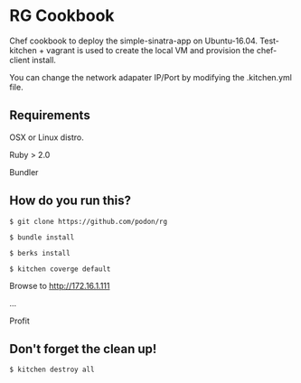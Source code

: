 RG Cookbook
================

Chef cookbook to deploy the simple-sinatra-app on Ubuntu-16.04. Test-kitchen + vagrant is used to create the local VM and provision the chef-client install.

You can change the network adapater IP/Port by modifying the .kitchen.yml file. 

Requirements
--------------
 OSX or Linux distro. 

 Ruby > 2.0

 Bundler

How do you run this?
--------------
`$ git clone https://github.com/podon/rg`

`$ bundle install`

`$ berks install`

`$ kitchen coverge default`

Browse to http://172.16.1.111

...

Profit

Don't forget the clean up!
--------------
`$ kitchen destroy all`
